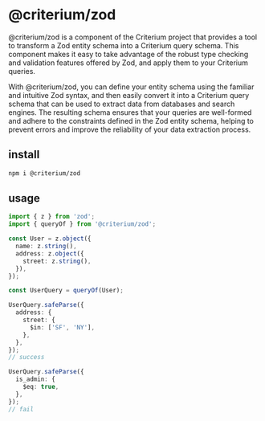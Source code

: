 # @criterium/zod

@criterium/zod is a component of the Criterium project that provides a tool to transform a Zod entity schema into a Criterium query schema. This component makes it easy to take advantage of the robust type checking and validation features offered by Zod, and apply them to your Criterium queries.

With @criterium/zod, you can define your entity schema using the familiar and intuitive Zod syntax, and then easily convert it into a Criterium query schema that can be used to extract data from databases and search engines. The resulting schema ensures that your queries are well-formed and adhere to the constraints defined in the Zod entity schema, helping to prevent errors and improve the reliability of your data extraction process.

## install

```sh
npm i @criterium/zod
```

## usage

```ts
import { z } from 'zod';
import { queryOf } from '@criterium/zod';

const User = z.object({
  name: z.string(),
  address: z.object({
    street: z.string(),
  }),
});

const UserQuery = queryOf(User);

UserQuery.safeParse({
  address: {
    street: {
      $in: ['SF', 'NY'],
    },
  },
});
// success

UserQuery.safeParse({
  is_admin: {
    $eq: true,
  },
});
// fail
```

